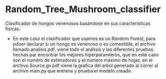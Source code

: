 # Random_Tree_Mushroom_classifier
Clasificador de hongos venenosos basándose en sus características físicas.
- En este caso el clasificador que usamos es un Random Forest, para pdoer declarar si un hongo es venenoso o es comestible, el archivo llamado analisis.pdf, viene todo el análisis y las diferentes pruebas hechas par encontrar los mejores hiperparamteros, que en este caso son el numéro de estimadores y el número máximo de hojas, en el archivo Source.gv.pdf viene la grafica del arbol generado al correr al archivo main.py que entrena y prueba el modelo creado.
